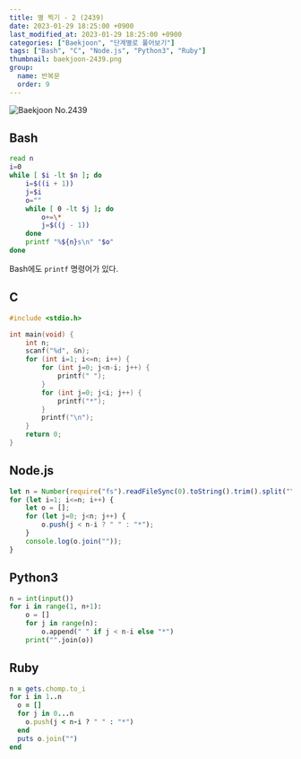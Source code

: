 ```yaml
---
title: 별 찍기 - 2 (2439)
date: 2023-01-29 18:25:00 +0900
last_modified_at: 2023-01-29 18:25:00 +0900
categories: ["Baekjoon", "단계별로 풀어보기"]
tags: ["Bash", "C", "Node.js", "Python3", "Ruby"]
thumbnail: baekjoon-2439.png
group:
  name: 반복문
  order: 9
---
```


![Baekjoon No.2439](baekjoon-2439.png)

## Bash
```bash
read n
i=0
while [ $i -lt $n ]; do
	i=$((i + 1))
	j=$i
	o=""
	while [ 0 -lt $j ]; do
		o+=\*
		j=$((j - 1))
	done
	printf "%${n}s\n" "$o"
done
```
Bash에도 `printf` 명령어가 있다.

## C
```c
#include <stdio.h>

int main(void) {
	int n;
	scanf("%d", &n);
	for (int i=1; i<=n; i++) {
		for (int j=0; j<n-i; j++) {
			printf(" ");
		}
		for (int j=0; j<i; j++) {
			printf("*");
		}
		printf("\n");
	}
	return 0;
}
```

## Node.js
```javascript
let n = Number(require("fs").readFileSync(0).toString().trim().split("\n")[0]);
for (let i=1; i<=n; i++) {
	let o = [];
	for (let j=0; j<n; j++) {
		o.push(j < n-i ? " " : "*");
	}
	console.log(o.join(""));
}
```

## Python3
```python
n = int(input())
for i in range(1, n+1):
    o = []
    for j in range(n):
        o.append(" " if j < n-i else "*")
    print("".join(o))
```

## Ruby
```ruby
n = gets.chomp.to_i
for i in 1..n
  o = []
  for j in 0...n
    o.push(j < n-i ? " " : "*")
  end
  puts o.join("")
end
```
